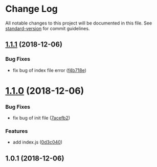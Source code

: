 # Change Log

All notable changes to this project will be documented in this file. See [standard-version](https://github.com/conventional-changelog/standard-version) for commit guidelines.

<a name="1.1.1"></a>
## [1.1.1](https://github.com/laketea/commit-changelog-demo/compare/v1.1.0...v1.1.1) (2018-12-06)


### Bug Fixes

* fix bug of index file error ([f4b718e](https://github.com/laketea/commit-changelog-demo/commit/f4b718e))



<a name="1.1.0"></a>
# [1.1.0](https://github.com/laketea/commit-changelog-demo/compare/v1.0.1...v1.1.0) (2018-12-06)


### Bug Fixes

* fix bug of init file ([7acefb2](https://github.com/laketea/commit-changelog-demo/commit/7acefb2))


### Features

* add index.js ([0d3c040](https://github.com/laketea/commit-changelog-demo/commit/0d3c040))



<a name="1.0.1"></a>
## 1.0.1 (2018-12-06)
